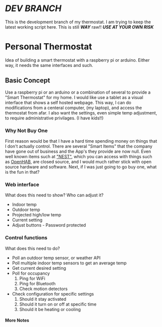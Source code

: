 # ***DEV BRANCH***
This is the development branch of my thermostat.
I am trying to keep the latest working script here.
This is still ***WAY*** raw!! 
***USE AT YOUR OWN RISK***

# Personal Thermostat
Idea of building a smart thermostat with a raspberry pi or arduino.  Either way, it needs the same interfaces and such.

## Basic Concept
Use a raspberry pi or an arduino or a combination of several to provide a "Smart Thermostat" for my home.
I would like use a tablet as a visual interface that shows a self hosted webpage.
This way, I can do modifications from a centeral computer, (my laptop), and access the thermostat from afar.
I also want the settings, even simple temp adjustment, to require administrative privilages.  (I have kids!!)

### Why Not Buy One
First reason would be that I have a hard time spending money on things that I don't actually control.
There are several "Smart Items" that the company have gone out of business and the App's they provide are now null.
Even well known items such at ["NEST"](https://store.google.com/us/magazine/compare_thermostats?hl=en-US&GoogleNest&utm_source=nest_redirect&utm_medium=google_oo&utm_campaign=GS103056&utm_term=thermostats), which you can access with things such as [OpenHAB](https://www.openhab.org/), are closed source, and I would much rather stick with open source hardware and software.
Next, if I was just going to go buy one, what is the fun in that?

### Web interface
What does this need to show?  Who can adjust it?

  * Indoor temp
  * Outdoor temp
  * Projected high/low temp
  * Current setting
  * Adjust buttons  - Password protected

### Control functions
What does this need to do?

  * Poll an outdoor temp sensor, or weather API
  * Poll multiple indoor temp sensors to get an average temp
  * Get current desired setting
  * Poll for occupancy
    1.  Ping for WiFi
    2.  Ping for Bluetooth
    3.  Check motion detectors
  * Check configuration for specific settings
    1.  Should it stay activated
    2.  Should it turn on or off at specific time
    3.  Should it be heating or cooling

#### More Notes
